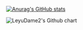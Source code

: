 

[![Anurag's GitHub stats](https://github-readme-stats.vercel.app/api?username=yzdame&show_icons=true&count_private=true&hide=prs&theme=transparent)](https://github.com/anuraghazra/github-readme-stats)

<img src="https://ghchart.rshah.org/yzdame" alt="LeyuDame2's Github chart" />

<!--
**YZDame/YZDame** is a ✨ _special_ ✨ repository because its `README.md` (this file) appears on your GitHub profile.

Here are some ideas to get you started:

- 🔭 I’m currently working on ...
- 🌱 I’m currently learning ...
- 👯 I’m looking to collaborate on ...
- 🤔 I’m looking for help with ...
- 💬 Ask me about ...
- 📫 How to reach me: ...
- 😄 Pronouns: ...
- ⚡ Fun fact: ...
-->
